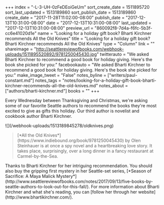 +++
index = "-L-3-UH-0zFeDEoiGeUm"
sort_create_date = 1511895720
sort_last_updated = 1513189860
sort_publish_date = 1513189860
create_date = "2017-11-28T11:02:00-08:00"
publish_date = "2017-12-13T10:31:00-08:00"
date = "2017-12-13T10:31:00-08:00"
last_updated = "2017-12-13T10:31:00-08:00"
preview_url = "860092f8-7d4a-f6fc-5b3f-cc6e41020d1e"
name = "Looking for a holiday gift book? Bharti Kirchner recommends All the Old Knives"
title = "Looking for a holiday gift book? Bharti Kirchner recommends All the Old Knives"
type = "Column"
link = ""
shareimage = "http://seattlereviewofbooks.com/webhook-uploads/1511895520892/9781250045430.jpg"
twitterauto = "We asked Bharti Kirchner to recommend a good book for holiday giving. Here's the book she picked for you:"
facebookauto = "We asked Bharti Kirchner to recommend a good book for holiday giving. Here's the book she picked for you:"
make_image_tweet = "False"
notes_byline = ["writers/paul-constant.md"]
notes_tags = "notes/looking-for-a-holiday-gift-book-bharti-kirchner-recommends-all-the-old-knives.md"
notes_about = ["authors/bharti-kirchner.md"]
books = ""
+++
<p class="intro">Every Wednesday between Thanksgiving and Christmas, we're asking some of our favorite Seattle authors to recommend the books they're most excited to give as gifts this holiday. Our third author is novelist and cookbook author Bharti Kirchner.</p>

<p class="image">![](/webhook-uploads/1513189845278/oldknives.png)</p>

<blockquote>[*All the Old Knives*](https://www.indiebound.org/book/9781250045430) by Olen Steinhauer is at once a spy novel and a heartbreaking love story. It takes place, surprisingly, over a long dinner in a fancy restaurant at Carmel-by-the-Sea.</blockquote>

<p class="footer">Thanks to Bharti Kirchner for her intriguing recommendation. You should also buy the gripping first mystery in her Seattle-set series, [*Season of Sacrifice: A Maya Malick Mystery*](http://www.seattlereviewofbooks.com/notes/2017/09/13/five-books-by-seattle-authors-to-look-out-for-this-fall/). For more information about Bharti Kirchner and what she's reading, you can [follow her through her website](http://www.bhartikirchner.com/).</p>